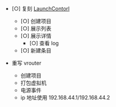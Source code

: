 - [○] 复刻 [LaunchContorl](http://www.soma-zone.com/download/)
  - [○] 创建项目
  - [○] 展示列表
  - [○] 展示详情
    - [○] 查看 log
  - [○] 新建条目

- 重写 vrouter
  - 创建项目
  - 打包虚拟机
  - 电源事件
  - ip 地址使用 192.168.44.1/192.168.44.2
